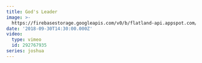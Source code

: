 ```yaml
---
title: God's Leader
image: >-
  https://firebasestorage.googleapis.com/v0/b/flatland-api.appspot.com/o/sermons%2FScreen%20Shot%202018-10-01%20at%201.06.56%20PM.png?alt=media&token=ddfdc08f-3a3b-4c19-a3fc-b1df37524dd7
date: '2018-09-30T14:30:00.000Z'
video:
  type: vimeo
  id: 292767935
series: joshua
---
```



